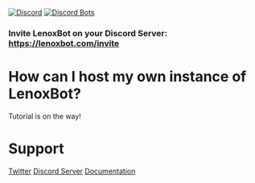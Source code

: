 [![Discord](https://discordapp.com/api/guilds/352896116812939264/widget.png)](https://lenoxbot.com/discord)
[![Discord Bots](https://discordbots.org/api/widget/status/354712333853130752.svg)](https://discordbots.org/bot/354712333853130752)

### Invite LenoxBot on your Discord Server: https://lenoxbot.com/invite

# How can I host my own instance of LenoxBot?
Tutorial is on the way!

# Support
[Twitter](https://twitter.com/lenoxbot)
[Discord Server](https://lenoxbot.com/discord)
[Documentation](https://docs.lenoxbot.com)
